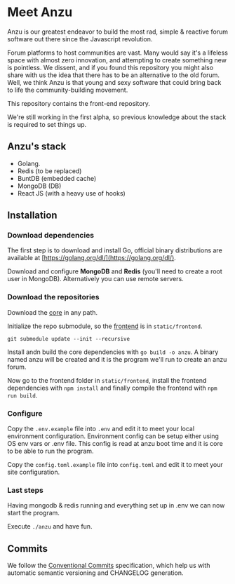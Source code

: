 #  Meet Anzu

Anzu is our greatest endeavor to build the most rad, simple & reactive forum software out there since the Javascript revolution.

Forum platforms to host communities are vast. Many would say it's a lifeless space with almost zero innovation, and attempting to create something new is pointless. We dissent, and if you found this repository you might also share with us the idea that there has to be an alternative to the old forum. Well, we think Anzu is that young and sexy software that could bring back to life the community-building movement.

This repository contains the front-end repository.

We're still working in the first alpha, so previous knowledge about the stack is required to set things up.

##  Anzu's stack
-  Golang.
-  Redis (to be replaced)
-  BuntDB (embedded cache)
-  MongoDB (DB)
-  React JS (with a heavy use of hooks)

##  Installation

###  Download dependencies
The first step is to download and install Go, official binary distributions are available at [https://golang.org/dl/](https://golang.org/dl/).

Download and configure **MongoDB** and **Redis** (you'll need to create a root user in MongoDB). Alternatively you can use remote servers.

###  Download the repositories

Download the [core](http://github.com/tryanzu/anzu) in any path.

Initialize the repo submodule, so the [frontend](http://github.com/tryanzu/frontend) is in `static/frontend`.

```
git submodule update --init --recursive
```

Install andn build the core dependencies with `go build -o anzu`. A binary named anzu will be created and it is the program we'll run to create an anzu forum.

Now go to the frontend folder in `static/frontend`, install the frontend dependencies with `npm install` and finally compile the frontend with `npm run build`.

###  Configure
Copy the `.env.example` file into `.env` and edit it to meet your local environment configuration. Environment config can be setup either using OS env vars or .env file. This config is read at anzu boot time and it is core to be able to run the program.

Copy the `config.toml.example` file into `config.toml` and edit it to meet your site configuration.

###  Last steps
Having mongodb & redis running and everything set up in .env we can now start the program.

Execute `./anzu` and have fun.

##  Commits

We follow the [Conventional Commits](https://www.conventionalcommits.org) specification, which help us with automatic semantic versioning and CHANGELOG generation.